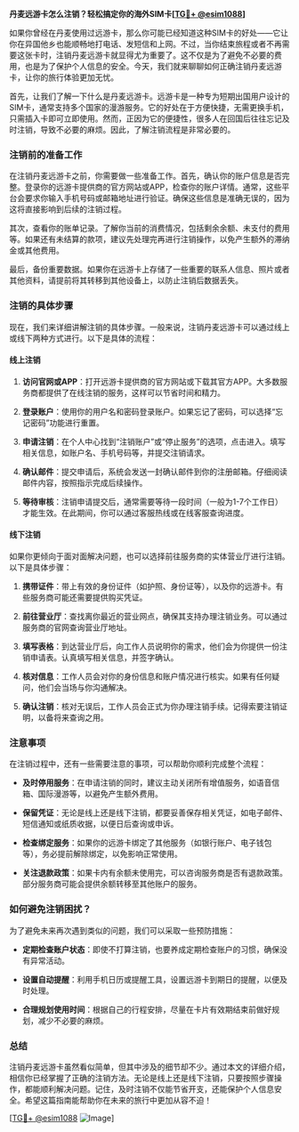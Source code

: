 **丹麦远游卡怎么注销？轻松搞定你的海外SIM卡[[TG💪+ @esim1088](https://t.me/s/esim1088)]**

如果你曾经在丹麦使用过远游卡，那么你可能已经知道这种SIM卡的好处——它让你在异国他乡也能顺畅地打电话、发短信和上网。不过，当你结束旅程或者不再需要这张卡时，注销丹麦远游卡就显得尤为重要了。这不仅是为了避免不必要的费用，也是为了保护个人信息的安全。今天，我们就来聊聊如何正确注销丹麦远游卡，让你的旅行体验更加无忧。

首先，让我们了解一下什么是丹麦远游卡。远游卡是一种专为短期出国用户设计的SIM卡，通常支持多个国家的漫游服务。它的好处在于方便快捷，无需更换手机，只需插入卡即可立即使用。然而，正因为它的便捷性，很多人在回国后往往忘记及时注销，导致不必要的麻烦。因此，了解注销流程是非常必要的。

### 注销前的准备工作

在注销丹麦远游卡之前，你需要做一些准备工作。首先，确认你的账户信息是否完整。登录你的远游卡提供商的官方网站或APP，检查你的账户详情。通常，这些平台会要求你输入手机号码或邮箱地址进行验证。确保这些信息是准确无误的，因为这将直接影响到后续的注销过程。

其次，查看你的账单记录。了解你当前的消费情况，包括剩余余额、未支付的费用等。如果还有未结算的款项，建议先处理完再进行注销操作，以免产生额外的滞纳金或其他费用。

最后，备份重要数据。如果你在远游卡上存储了一些重要的联系人信息、照片或者其他资料，请提前将其转移到其他设备上，以防止注销后数据丢失。

### 注销的具体步骤

现在，我们来详细讲解注销的具体步骤。一般来说，注销丹麦远游卡可以通过线上或线下两种方式进行。以下是具体的流程：

#### 线上注销

1. **访问官网或APP**：打开远游卡提供商的官方网站或下载其官方APP。大多数服务商都提供了在线注销的服务，这样可以节省时间和精力。

2. **登录账户**：使用你的用户名和密码登录账户。如果忘记了密码，可以选择“忘记密码”功能进行重置。

3. **申请注销**：在个人中心找到“注销账户”或“停止服务”的选项，点击进入。填写相关信息，如账户名、手机号码等，并提交注销请求。

4. **确认邮件**：提交申请后，系统会发送一封确认邮件到你的注册邮箱。仔细阅读邮件内容，按照指示完成后续操作。

5. **等待审核**：注销申请提交后，通常需要等待一段时间（一般为1-7个工作日）才能生效。在此期间，你可以通过客服热线或在线客服查询进度。

#### 线下注销

如果你更倾向于面对面解决问题，也可以选择前往服务商的实体营业厅进行注销。以下是具体步骤：

1. **携带证件**：带上有效的身份证件（如护照、身份证等），以及你的远游卡。有些服务商可能还需要提供购买凭证。

2. **前往营业厅**：查找离你最近的营业网点，确保其支持办理注销业务。可以通过服务商的官网查询营业厅地址。

3. **填写表格**：到达营业厅后，向工作人员说明你的需求，他们会为你提供一份注销申请表。认真填写相关信息，并签字确认。

4. **核对信息**：工作人员会对你的身份信息和账户情况进行核实。如果有任何疑问，他们会当场与你沟通解决。

5. **确认注销**：核对无误后，工作人员会正式为你办理注销手续。记得索要注销证明，以备将来查询之用。

### 注意事项

在注销过程中，还有一些需要注意的事项，可以帮助你顺利完成整个流程：

- **及时停用服务**：在申请注销的同时，建议主动关闭所有增值服务，如语音信箱、国际漫游等，以避免产生额外费用。

- **保留凭证**：无论是线上还是线下注销，都要妥善保存相关凭证，如电子邮件、短信通知或纸质收据，以便日后查询或申诉。

- **检查绑定服务**：如果你的远游卡绑定了其他服务（如银行账户、电子钱包等），务必提前解除绑定，以免影响正常使用。

- **关注退款政策**：如果卡内有余额未使用完，可以咨询服务商是否有退款政策。部分服务商可能会提供余额转移至其他账户的服务。

### 如何避免注销困扰？

为了避免未来再次遇到类似的问题，我们可以采取一些预防措施：

- **定期检查账户状态**：即使不打算注销，也要养成定期检查账户的习惯，确保没有异常活动。

- **设置自动提醒**：利用手机日历或提醒工具，设置远游卡到期日的提醒，以便及时处理。

- **合理规划使用时间**：根据自己的行程安排，尽量在卡片有效期结束前做好规划，减少不必要的麻烦。

### 总结

注销丹麦远游卡虽然看似简单，但其中涉及的细节却不少。通过本文的详细介绍，相信你已经掌握了正确的注销方法。无论是线上还是线下注销，只要按照步骤操作，都能顺利解决问题。记住，及时注销不仅能节省开支，还能保护个人信息安全。希望这篇指南能帮助你在未来的旅行中更加从容不迫！

[[TG💪+ @esim1088](https://t.me/s/esim1088) ![Image](https://i.postimg.cc/4NQfJmqS/Snipaste-2025-05-13-00-14-12.png)]